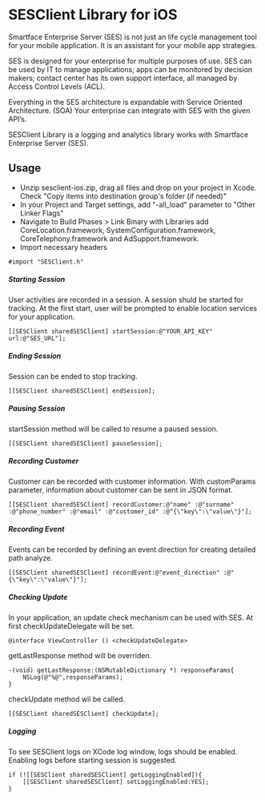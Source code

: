 # SESClient Library for iOS

Smartface Enterprise Server (SES) is not just an life cycle management tool for your mobile application. It is an assistant for your mobile app strategies.

SES is designed for your enterprise for multiple purposes of use. SES can be used by IT to manage applications; apps can be monitored by decision makers; contact center has its own support interface, all managed by Access Control Levels (ACL).

Everything in the SES architecture is expandable with Service Oriented Architecture. (SOA) Your enterprise can integrate with SES with the given API’s.

SESClient Library is a logging and analytics library works with Smartface Enterprise Server (SES).

## Usage


- Unzip sesclient-ios.zip, drag all files and drop on your project in Xcode. Check "Copy items into destination group's folder (if needed)"
- In your Project and Target settings, add "-all_load" parameter to "Other Linker Flags"
- Navigate to Build Phases > Link Binary with Libraries add CoreLocation.framework, SystemConfiguration.framework, CoreTelephony.framework and AdSupport.framework.
- Import necessary headers

```objc
#import "SESClient.h"
```

##### Starting Session
User activities are recorded in a session. A session shuld be started for tracking.
At the first start, user will be prompted to enable location services for your application.
```objc
[[SESClient sharedSESClient] startSession:@"YOUR_API_KEY" url:@"SES_URL"];
```

##### Ending Session 
Session can be ended to stop tracking.
```objc
[[SESClient sharedSESClient] endSession];
```

##### Pausing Session
startSession method will be called to resume a paused session.
```objc
[[SESClient sharedSESClient] pauseSession];
```

##### Recording Customer
Customer can be recorded with customer information. With customParams parameter, information about customer can be sent in JSON format.
```objc
[[SESClient sharedSESClient] recordCustomer:@"name" :@"surname" :@"phone_number" :@"email" :@"customer_id" :@"{\"key\":\"value\"}"];
```

##### Recording Event
Events can be recorded by defining an event direction for creating detailed path analyze.
```objc
[[SESClient sharedSESClient] recordEvent:@"event_direction" :@"{\"key\":\"value\"}"];
```

##### Checking Update
In your application, an update check mechanism can be used with SES.
At first checkUpdateDelegate will be set.
```objc
@interface ViewController () <checkUpdateDelegate>
```
getLastResponse method will be overriden.
```objc
-(void) getLastResponse:(NSMutableDictionary *) responseParams{
    NSLog(@"%@",responseParams);
}
```
checkUpdate method wil be called.
```objc
[[SESClient sharedSESClient] checkUpdate];
```

##### Logging
To see SESClient logs on XCode log window, logs should be enabled. Enabling logs before starting session is suggested.
```objc
if (![[SESClient sharedSESClient] getLoggingEnabled]){
    [[SESClient sharedSESClient] setLoggingEnabled:YES];
}

```
